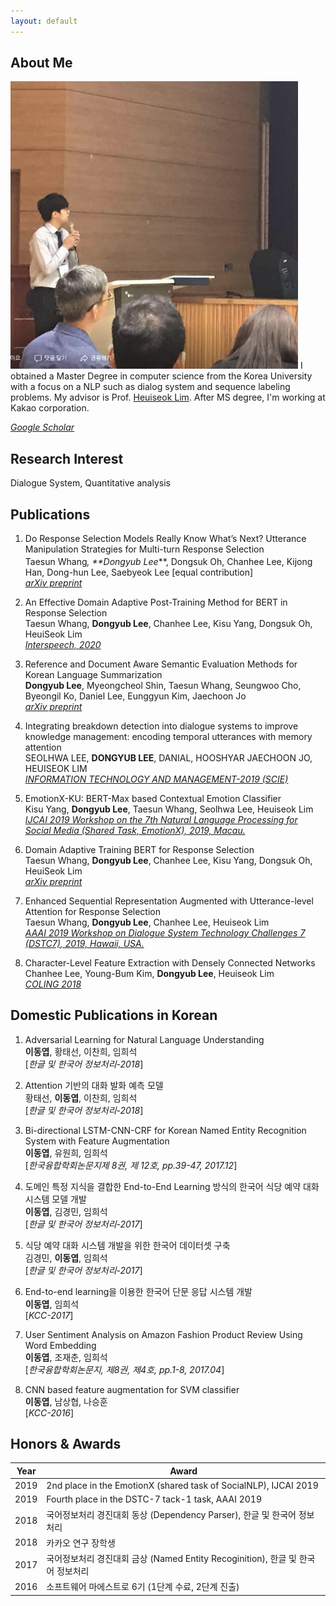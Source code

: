 ```yaml
---
layout: default
---
```


## About Me

<img class="profile-picture" src="profile.jpg">
I obtained a Master Degree in computer science from the Korea University with a focus on a NLP such as dialog system and sequence labeling problems. My advisor is Prof. <a href="https://scholar.google.co.kr/citations?user=HMTkz7oAAAAJ&amp;hl=ko&amp;oi=ao">Heuiseok Lim</a>. After MS degree, I'm working at Kakao corporation.

 <!-- This is a jekyll based resume template. You can find the full source code on [GitHub] --> 
 <!-- (https://github.com/bk2dcradle/researcher) -->
[*Google Scholar*](https://scholar.google.com/citations?user=Pz8yVqYAAAAJ&hl=en)


## Research Interest

Dialogue System, Quantitative analysis

## Publications
1. Do Response Selection Models Really Know What’s Next? Utterance Manipulation Strategies for Multi-turn Response Selection <br>
Taesun Whang<sup>*</sup>, **Dongyub Lee<sup>*</sup>**, Dongsuk Oh, Chanhee Lee, Kijong Han, Dong-hun Lee, Saebyeok Lee [equal contribution] <br>
[*arXiv preprint*](https://arxiv.org/abs/2009.04703)

2. An Effective Domain Adaptive Post-Training Method for BERT in Response Selection<br>
Taesun Whang, **Dongyub Lee**, Chanhee Lee, Kisu Yang, Dongsuk Oh, HeuiSeok Lim<br>
[*Interspeech, 2020*](https://arxiv.org/abs/1908.04812v2)

3. Reference and Document Aware Semantic Evaluation Methods for Korean Language Summarization<br>
**Dongyub Lee**, Myeongcheol Shin, Taesun Whang, Seungwoo Cho, Byeongil Ko, Daniel Lee, Eunggyun Kim, Jaechoon Jo<br>
[*arXiv preprint*](https://arxiv.org/abs/2005.03510)


4. Integrating breakdown detection into dialogue systems to improve knowledge management: encoding temporal utterances with memory attention<br>
SEOLHWA LEE, **DONGYUB LEE**, DANIAL, HOOSHYAR JAECHOON JO, HEUISEOK LIM <br>
[*INFORMATION TECHNOLOGY AND MANAGEMENT-2019 (SCIE)*](https://link.springer.com/article/10.1007/s10799-019-00308-x)

5. EmotionX-KU: BERT-Max based Contextual Emotion Classifier<br>
Kisu Yang, **Dongyub Lee**, Taesun Whang, Seolhwa Lee, Heuiseok Lim<br>
[*IJCAI 2019 Workshop on the 7th Natural Language Processing for Social Media (Shared Task, EmotionX), 2019, Macau.*](https://arxiv.org/pdf/1906.11565.pdf) 

6. Domain Adaptive Training BERT for Response Selection<br>
Taesun Whang, **Dongyub Lee**, Chanhee Lee, Kisu Yang, Dongsuk Oh, HeuiSeok Lim<br>
[*arXiv preprint*](https://arxiv.org/pdf/1908.04812.pdf)

7. Enhanced Sequential Representation Augmented with Utterance-level Attention for Response Selection<br>
Taesun Whang, **Dongyub Lee**, Chanhee Lee, Heuiseok Lim<br>
[*AAAI 2019 Workshop on Dialogue System Technology Challenges 7 (DSTC7), 2019, Hawaii, USA.*](http://workshop.colips.org/dstc7/papers/15.pdf)

8. Character-Level Feature Extraction with Densely Connected Networks<br>
Chanhee Lee, Young-Bum Kim, **Dongyub Lee**, Heuiseok Lim<br>
[*COLING 2018*](https://www.semanticscholar.org/paper/Character-Level-Feature-Extraction-with-Densely-Lee-Kim/2cf7fb912fb61066668cb6088f45ffbb16e2df03)

## Domestic Publications in Korean
1. Adversarial Learning for Natural Language Understanding<br>
**이동엽**, 황태선, 이찬희, 임희석<br>
[*한글 및 한국어 정보처리-2018*]

2. Attention 기반의 대화 발화 예측 모델<br>
황태선, **이동엽**, 이찬희, 임희석<br>
[*한글 및 한국어 정보처리-2018*] 

3. Bi-directional LSTM-CNN-CRF for Korean Named Entity Recognition System with Feature Augmentation<br>
**이동엽**, 유원희, 임희석<br>
[*한국융합학회논문지제 8권, 제 12호, pp.39-47, 2017.12*]

4. 도메인 특정 지식을 결합한 End-to-End Learning 방식의 한국어 식당 예약 대화 시스템 모델 개발<br>
**이동엽**, 김경민, 임희석<br>
[*한글 및 한국어 정보처리-2017*]

5. 식당 예약 대화 시스템 개발을 위한 한국어 데이터셋 구축<br>
김경민, **이동엽**, 임희석<br>
[*한글 및 한국어 정보처리-2017*]

6. End-to-end learning을 이용한 한국어 단문 응답 시스템 개발 <br>
**이동엽**, 임희석<br>
[*KCC-2017*]

7. User Sentiment Analysis on Amazon Fashion Product Review Using Word Embedding<br>
**이동엽**, 조재춘, 임희석<br>
[*한국융합학회논문지, 제8권, 제4호, pp.1-8, 2017.04*]

8. CNN based feature augmentation for SVM classifier<br>
**이동엽**, 남상협, 나승훈<br>
[*KCC-2016*]

## Honors & Awards

Year | Award
:-----:|-------
2019 | 2nd place in the EmotionX (shared task of SocialNLP), IJCAI 2019   
2019 | Fourth place in the DSTC-7 tack-1 task, AAAI 2019
2018 | 국어정보처리 경진대회 동상 (Dependency Parser), 한글 및 한국어 정보처리
2018 | 카카오 연구 장학생
2017 | 국어정보처리 경진대회 금상 (Named Entity Recoginition), 한글 및 한국어 정보처리 
2016 | 소프트웨어 마에스트로 6기 (1단계 수료, 2단계 진출)



 <!-- This is a [link](http://google.com). Something *italics* and something **bold**.-->
 <!-- Here is a horizontal rule --- -->
 <!-- Here is a blockquote> To a great mind, nothing is little -->
